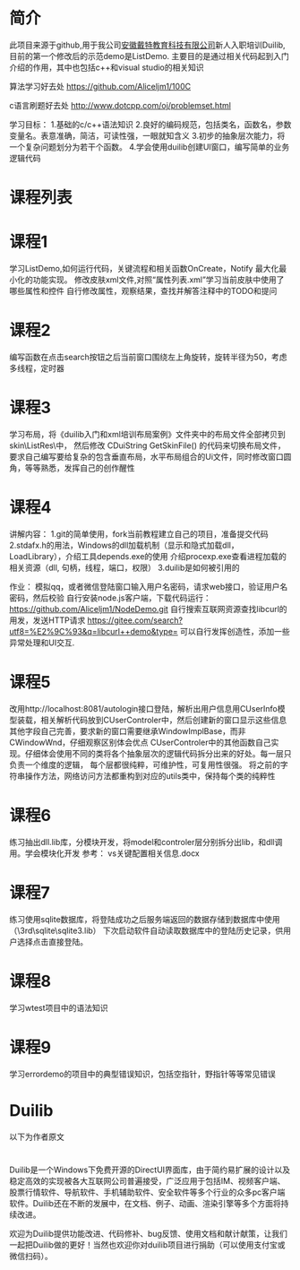 # 简介
此项目来源于github,用于我公司[安徽戴特教育科技有限公司](http://www.datedu.cn/)新人入职培训Duilib, 目前的第一个修改后的示范demo是ListDemo.
主要目的是通过相关代码起到入门介绍的作用，其中也包括c++和visual studio的相关知识

算法学习好去处
https://github.com/Aliceljm1/100C

c语言刷题好去处
http://www.dotcpp.com/oj/problemset.html


学习目标：
1.基础的c/c++语法知识
2.良好的编码规范，包括类名，函数名，参数变量名。表意准确，简洁，可读性强，一眼就知含义
3.初步的抽象层次能力，将一个复杂问题划分为若干个函数。
4.学会使用duilib创建UI窗口，编写简单的业务逻辑代码


# 课程列表

# 课程1 
学习ListDemo,如何运行代码，关键流程和相关函数OnCreate，Notify
最大化最小化的功能实现。
修改皮肤xml文件,对照“属性列表.xml”学习当前皮肤中使用了哪些属性和控件
自行修改属性，观察结果，查找并解答注释中的TODO和提问


# 课程2 
编写函数在点击search按钮之后当前窗口围绕左上角旋转，旋转半径为50，考虑多线程，定时器

# 课程3
学习布局，将《duilib入门和xml培训布局案例》文件夹中的布局文件全部拷贝到skin\\ListRes\\中，
然后修改 	CDuiString GetSkinFile() 的代码来切换布局文件，
要求自己编写要给复杂的包含垂直布局，水平布局组合的Ui文件，同时修改窗口圆角，等等熟悉，发挥自己的创作醒性



# 课程4 
讲解内容：
1.git的简单使用，fork当前教程建立自己的项目，准备提交代码
2.stdafx.h的用法，Windows的dll加载机制（显示和隐式加载dll，LoadLibrary），介绍工具depends.exe的使用
介绍procexp.exe查看进程加载的相关资源（dll, 句柄，线程，端口，权限）
3.duilib是如何被引用的

作业：
模拟qq，或者微信登陆窗口输入用户名密码，请求web接口，验证用户名密码，然后校验
自行安装node.js客户端，下载代码运行：
https://github.com/Aliceljm1/NodeDemo.git
自行搜索互联网资源查找libcurl的用发，发送HTTP请求
https://gitee.com/search?utf8=%E2%9C%93&q=libcurl++demo&type=
可以自行发挥创造性，添加一些异常处理和UI交互.


# 课程5
改用http://localhost:8081/autologin接口登陆，解析出用户信息用CUserInfo模型装载，相关解析代码放到CUserControler中，然后创建新的窗口显示这些信息
其他字段自己完善，要求新的窗口需要继承WindowImplBase，而非CWindowWnd，仔细观察区别体会优点
CUserControler中的其他函数自己实现。仔细体会使用不同的类将各个抽象层次的逻辑代码拆分出来的好处。每一层只负责一个维度的逻辑，
每个层都很纯粹，可维护性，可复用性很强。
将之前的字符串操作方法，网络访问方法都重构到对应的utils类中，保持每个类的纯粹性

# 课程6
练习抽出dll.lib库，分模块开发，将model和controler层分别拆分出lib，和dll调用。学会模块化开发
参考： vs关键配置相关信息.docx

# 课程7
练习使用sqlite数据库，将登陆成功之后服务端返回的数据存储到数据库中使用（\3rd\sqlite\sqlite3.lib）
下次启动软件自动读取数据库中的登陆历史记录，供用户选择点击直接登陆。 

# 课程8
学习wtest项目中的语法知识

# 课程9
学习errordemo的项目中的典型错误知识，包括空指针，野指针等等常见错误



# Duilib
以下为作者原文
# 
Duilib是一个Windows下免费开源的DirectUI界面库，由于简约易扩展的设计以及稳定高效的实现被各大互联网公司普遍接受，广泛应用于包括IM、视频客户端、股票行情软件、导航软件、手机辅助软件、安全软件等多个行业的众多pc客户端软件。Duilib还在不断的发展中，在文档、例子、动画、渲染引擎等多个方面将持续改进。

欢迎为Duilib提供功能改进、代码修补、bug反馈、使用文档和献计献策，让我们一起把Duilib做的更好！当然也欢迎你对duilib项目进行捐助（可以使用支付宝或微信扫码）。



